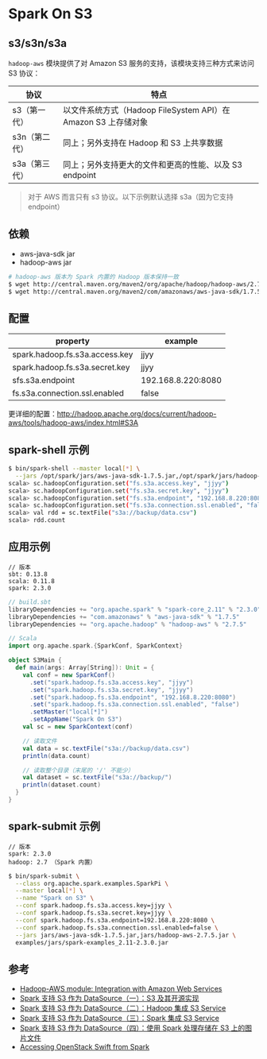 # Spark On S3

## s3/s3n/s3a

`hadoop-aws` 模块提供了对 Amazon S3 服务的支持，该模块支持三种方式来访问 S3 协议：

| 协议          | 特点                                                           |
| ------------- | -------------------------------------------------------------- |
| s3（第一代）  | 以文件系统方式（Hadoop FileSystem API）在 Amazon S3 上存储对象 |
| s3n（第二代） | 同上；另外支持在 Hadoop 和 S3 上共享数据                       |
| s3a（第三代） | 同上；另外支持更大的文件和更高的性能、以及 S3 endpoint         |

> 对于 AWS 而言只有 s3 协议。以下示例默认选择 s3a（因为它支持 endpoint）

## 依赖

* aws-java-sdk jar
* hadoop-aws jar

```bash
# hadoop-aws 版本为 Spark 内置的 Hadoop 版本保持一致
$ wget http://central.maven.org/maven2/org/apache/hadoop/hadoop-aws/2.7.5/hadoop-aws-2.7.5.jar
$ wget http://central.maven.org/maven2/com/amazonaws/aws-java-sdk/1.7.5/aws-java-sdk-1.7.5.jar
```

## 配置

| property                       | example            |
| ------------------------------ | ------------------ |
| spark.hadoop.fs.s3a.access.key | jjyy               |
| spark.hadoop.fs.s3a.secret.key | jjyy               |
| sfs.s3a.endpoint               | 192.168.8.220:8080 |
| fs.s3a.connection.ssl.enabled  | false              |

更详细的配置：<http://hadoop.apache.org/docs/current/hadoop-aws/tools/hadoop-aws/index.html#S3A>

## spark-shell 示例

```bash
$ bin/spark-shell --master local[*] \
  --jars /opt/spark/jars/aws-java-sdk-1.7.5.jar,/opt/spark/jars/hadoop-aws-2.7.5.jar
scala> sc.hadoopConfiguration.set("fs.s3a.access.key", "jjyy")
scala> sc.hadoopConfiguration.set("fs.s3a.secret.key", "jjyy")
scala> sc.hadoopConfiguration.set("fs.s3a.endpoint", "192.168.8.220:8080")
scala> sc.hadoopConfiguration.set("fs.s3a.connection.ssl.enabled", "false")
scala> val rdd = sc.textFile("s3a://backup/data.csv")
scala> rdd.count
```

## 应用示例

```plaintext
// 版本
sbt: 0.13.8
scala: 0.11.8
spark: 2.3.0
```

```sbt
// build.sbt
libraryDependencies += "org.apache.spark" % "spark-core_2.11" % "2.3.0" % "provided"
libraryDependencies += "com.amazonaws" % "aws-java-sdk" % "1.7.5"
libraryDependencies += "org.apache.hadoop" % "hadoop-aws" % "2.7.5"
```

```scala
// Scala
import org.apache.spark.{SparkConf, SparkContext}

object S3Main {
  def main(args: Array[String]): Unit = {
    val conf = new SparkConf()
      .set("spark.hadoop.fs.s3a.access.key", "jjyy")
      .set("spark.hadoop.fs.s3a.secret.key", "jjyy")
      .set("spark.hadoop.fs.s3a.endpoint", "192.168.8.220:8080")
      .set("spark.hadoop.fs.s3a.connection.ssl.enabled", "false")
      .setMaster("local[*]")
      .setAppName("Spark On S3")
    val sc = new SparkContext(conf)

    // 读取文件
    val data = sc.textFile("s3a://backup/data.csv")
    println(data.count)

    // 读取整个目录（末尾的 '/' 不能少）
    val dataset = sc.textFile("s3a://backup/")
    println(dataset.count)
  }
}
```

## spark-submit 示例

```plaintext
// 版本
spark: 2.3.0
hadoop: 2.7 （Spark 内置）
```

```bash
$ bin/spark-submit \
  --class org.apache.spark.examples.SparkPi \
  --master local[*] \
  --name "Spark on S3" \
  --conf spark.hadoop.fs.s3a.access.key=jjyy \
  --conf spark.hadoop.fs.s3a.secret.key=jjyy \
  --conf spark.hadoop.fs.s3a.endpoint=192.168.8.220:8080 \
  --conf spark.hadoop.fs.s3a.connection.ssl.enabled=false \
  --jars jars/aws-java-sdk-1.7.5.jar,jars/hadoop-aws-2.7.5.jar \
  examples/jars/spark-examples_2.11-2.3.0.jar
```

## 参考

* [Hadoop-AWS module: Integration with Amazon Web Services](http://hadoop.apache.org/docs/current/hadoop-aws/tools/hadoop-aws/index.html)
* [Spark 支持 S3 作为 DataSource（一）：S3 及其开源实现](https://ieevee.com/tech/2016/07/25/s3-1.html)
* [Spark 支持 S3 作为 DataSource（二）：Hadoop 集成 S3 Service](https://ieevee.com/tech/2016/07/26/s3-2.html)
* [Spark 支持 S3 作为 DataSource（三）：Spark 集成 S3 Service](https://ieevee.com/tech/2016/07/27/s3-3.html)
* [Spark 支持 S3 作为 DataSource（四）：使用 Spark 处理存储在 S3 上的图片文件](https://ieevee.com/tech/2016/08/05/s3-4.html)
* [Accessing OpenStack Swift from Spark](http://spark.apache.org/docs/latest/storage-openstack-swift.html)